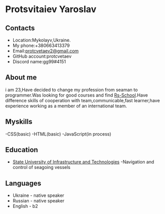 # Protsvitaiev Yaroslav
## Contacts
- Location:Mykolayv,Ukraine.
- My phone:+380663413379
- Email:protcvetaev2@gmail.com
- GitHub account:protcvetaev
- Discord name:gg99#4151
## About me
i am 23,Have decided to change my profession from seaman to programmer.Was looking for good courses and find [Rs-School](https://rs.school/index.html).Have difference skills of cooperation with team,communicable,fast learner,have experience working as a member of an international team.
## Myskills
-CSS(basic)
-HTML(basic)
-JavaScript(in process)
## Education
- [State University of Infrastructure and Technologies](https://duit.edu.ua/)
 -Navigation and control of seagoing vessels
 ## Languages
 - Ukraine - native speaker
 - Russian - native speaker
 - English - b2    
